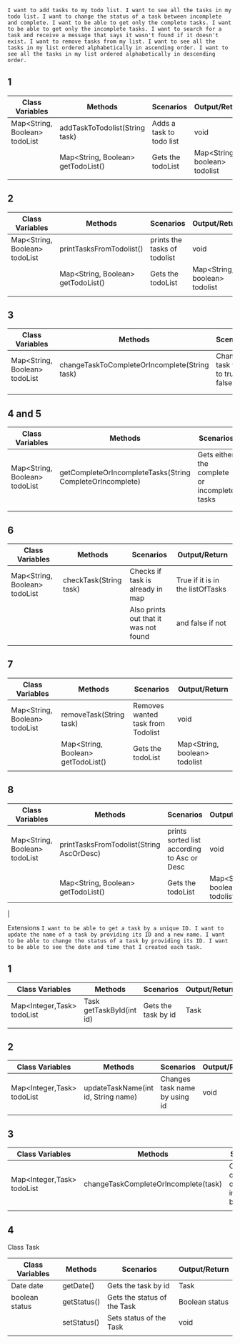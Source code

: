 

``
I want to add tasks to my todo list.
I want to see all the tasks in my todo list.
I want to change the status of a task between incomplete and complete.
I want to be able to get only the complete tasks.
I want to be able to get only the incomplete tasks.
I want to search for a task and receive a message that says it wasn't found if it doesn't exist.
I want to remove tasks from my list.
I want to see all the tasks in my list ordered alphabetically in ascending order.
I want to see all the tasks in my list ordered alphabetically in descending order.
``



## 1

| Class Variables               | Methods                            | Scenarios                | Output/Return                 |
|-------------------------------|------------------------------------|--------------------------|-------------------------------|
| Map<String, Boolean> todoList | addTaskToTodolist(String task)     | Adds a task to todo list | void                          |
|                               | Map<String, Boolean> getTodoList() | Gets the todoList        | Map<String, boolean> todolist |
|                               |                                    |                          |                               |

## 2

| Class Variables               | Methods                            | Scenarios                    | Output/Return                 |
|-------------------------------|------------------------------------|------------------------------|-------------------------------|
| Map<String, Boolean> todoList | printTasksFromTodolist()           | prints the tasks of todolist | void                          |
|                               | Map<String, Boolean> getTodoList() | Gets the todoList            | Map<String, boolean> todolist |
|                               |                                    |                              |                               |


## 3

| Class Variables               | Methods                                       | Scenarios                           | Output/Return |
|-------------------------------|-----------------------------------------------|-------------------------------------|---------------|
| Map<String, Boolean> todoList | changeTaskToCompleteOrIncomplete(String task) | Changes task value to true or false | void          |
|                               |                                               |                                     |               |
|                               |                                               |                                     |               |


## 4 and 5

| Class Variables               | Methods                                                   | Scenarios                                    | Output/Return              |
|-------------------------------|-----------------------------------------------------------|----------------------------------------------|----------------------------|
| Map<String, Boolean> todoList | getCompleteOrIncompleteTasks(String CompleteOrIncomplete) | Gets either the complete or incomplete tasks | Map<String, Boolean> tasks |
|                               |                                                           |                                              |                            |
|                               |                                                           |                                              |                            |


## 6

| Class Variables               | Methods                | Scenarios                             | Output/Return                    |
|-------------------------------|------------------------|---------------------------------------|----------------------------------|
| Map<String, Boolean> todoList | checkTask(String task) | Checks if task is already in map      | True if it is in the listOfTasks |
|                               |                        | Also prints out that it was not found | and false if not                 |
|                               |                        |                                       |                                  |


## 7

| Class Variables               | Methods                             | Scenarios                         | Output/Return                  |
|-------------------------------|-------------------------------------|-----------------------------------|--------------------------------|
| Map<String, Boolean> todoList | removeTask(String task)             | Removes wanted task from Todolist | void                           |
|                               | Map<String, Boolean> getTodoList()  | Gets the todoList                 | Map<String, boolean> todolist  |
|                               |                                     |                                   |                                |

## 8

| Class Variables               | Methods                                  | Scenarios                                   | Output/Return                  |
|-------------------------------|------------------------------------------|---------------------------------------------|--------------------------------|
| Map<String, Boolean> todoList | printTasksFromTodolist(String AscOrDesc) | prints sorted list according to Asc or Desc | void                           |
|                               | Map<String, Boolean> getTodoList()       | Gets the todoList                           | Map<String, boolean> todolist  |
|   



Extensions
``
I want to be able to get a task by a unique ID.
I want to update the name of a task by providing its ID and a new name.
I want to be able to change the status of a task by providing its ID.
I want to be able to see the date and time that I created each task.
``
## 1

| Class Variables            | Methods                  | Scenarios           | Output/Return |
|----------------------------|--------------------------|---------------------|---------------|
| Map<Integer,Task> todoList | Task getTaskById(int id) | Gets the task by id | Task          |
|                            |                          |                     |               |


## 2

| Class Variables            | Methods                             | Scenarios                     | Output/Return |
|----------------------------|-------------------------------------|-------------------------------|---------------|
| Map<Integer,Task> todoList | updateTaskName(int id, String name) | Changes task name by using id | void          |
|                            |                                     |                               |               |



## 3

| Class Variables            | Methods                              | Scenarios                                  | Output/Return |
|----------------------------|--------------------------------------|--------------------------------------------|---------------|
| Map<Integer,Task> todoList | changeTaskCompleteOrIncomplete(task) | Changes complete or incomplete by using id | void          |
|                            |                                      |                                            |               |


## 4

Class Task 

| Class Variables | Methods     | Scenarios                   | Output/Return  |
|-----------------|-------------|-----------------------------|----------------|
| Date date       | getDate()   | Gets the task by id         | Task           |
| boolean status  | getStatus() | Gets the status of the Task | Boolean status |
|                 | setStatus() | Sets status of the Task     | void           |
|                 |             |                             |                |


